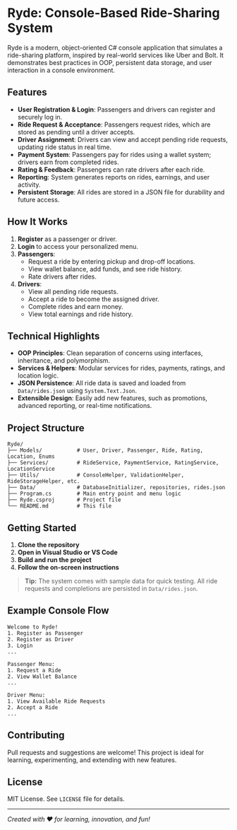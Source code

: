 # Ryde: Console-Based Ride-Sharing System

Ryde is a modern, object-oriented C# console application that simulates a ride-sharing platform, inspired by real-world services like Uber and Bolt. It demonstrates best practices in OOP, persistent data storage, and user interaction in a console environment.

## Features

- **User Registration & Login**: Passengers and drivers can register and securely log in.
- **Ride Request & Acceptance**: Passengers request rides, which are stored as pending until a driver accepts.
- **Driver Assignment**: Drivers can view and accept pending ride requests, updating ride status in real time.
- **Payment System**: Passengers pay for rides using a wallet system; drivers earn from completed rides.
- **Rating & Feedback**: Passengers can rate drivers after each ride.
- **Reporting**: System generates reports on rides, earnings, and user activity.
- **Persistent Storage**: All rides are stored in a JSON file for durability and future access.

## How It Works

1. **Register** as a passenger or driver.
2. **Login** to access your personalized menu.
3. **Passengers**:
   - Request a ride by entering pickup and drop-off locations.
   - View wallet balance, add funds, and see ride history.
   - Rate drivers after rides.
4. **Drivers**:
   - View all pending ride requests.
   - Accept a ride to become the assigned driver.
   - Complete rides and earn money.
   - View total earnings and ride history.

## Technical Highlights

- **OOP Principles**: Clean separation of concerns using interfaces, inheritance, and polymorphism.
- **Services & Helpers**: Modular services for rides, payments, ratings, and location logic.
- **JSON Persistence**: All ride data is saved and loaded from `Data/rides.json` using `System.Text.Json`.
- **Extensible Design**: Easily add new features, such as promotions, advanced reporting, or real-time notifications.

## Project Structure

```
Ryde/
├── Models/           # User, Driver, Passenger, Ride, Rating, Location, Enums
├── Services/         # RideService, PaymentService, RatingService, LocationService
├── Utils/            # ConsoleHelper, ValidationHelper, RideStorageHelper, etc.
├── Data/             # DatabaseInitializer, repositories, rides.json
├── Program.cs        # Main entry point and menu logic
├── Ryde.csproj       # Project file
└── README.md         # This file
```

## Getting Started

1. **Clone the repository**
2. **Open in Visual Studio or VS Code**
3. **Build and run the project**
4. **Follow the on-screen instructions**

> **Tip:** The system comes with sample data for quick testing. All ride requests and completions are persisted in `Data/rides.json`.

## Example Console Flow

```
Welcome to Ryde!
1. Register as Passenger
2. Register as Driver
3. Login
...

Passenger Menu:
1. Request a Ride
2. View Wallet Balance
...

Driver Menu:
1. View Available Ride Requests
2. Accept a Ride
...
```

## Contributing

Pull requests and suggestions are welcome! This project is ideal for learning, experimenting, and extending with new features.

## License

MIT License. See `LICENSE` file for details.

---

*Created with ❤️ for learning, innovation, and fun!*
